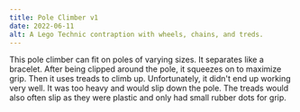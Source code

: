 ```yaml
---
title: Pole Climber v1
date: 2022-06-11
alt: A Lego Technic contraption with wheels, chains, and treds.
---
```


This pole climber can fit on poles of varying sizes. It separates like a bracelet. After being clipped around the pole, it squeezes on to maximize grip. Then it uses treads to climb up. Unfortunately, it didn't end up working very well. It was too heavy and would slip down the pole. The treads would also often slip as they were plastic and only had small rubber dots for grip.
